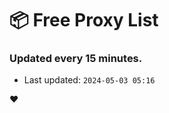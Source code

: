 # :package: Free Proxy List
### Updated every 15 minutes.

- Last updated: `2024-05-03 05:16`

:heart:
